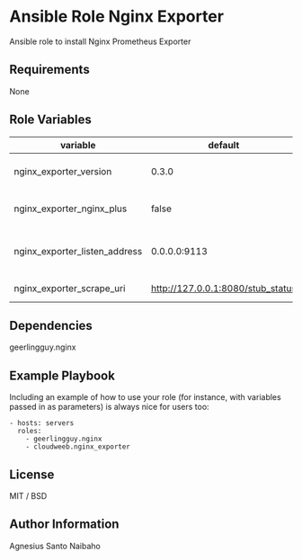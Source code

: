 Ansible Role Nginx Exporter
=========

Ansible role to install Nginx Prometheus Exporter

Requirements
------------

None

Role Variables
--------------

| variable                      | default                           | comment                       |
|-------------------------------|-----------------------------------|-------------------------------|
| nginx_exporter_version        | 0.3.0                             | nginx exporter version        |
| nginx_exporter_nginx_plus     | false                             | set true if use nginx plus    |
| nginx_exporter_listen_address | 0.0.0.0:9113                      | nginx exporter listen address |
| nginx_exporter_scrape_uri     | http://127.0.0.1:8080/stub_status | nginx status url              |

Dependencies
------------

geerlingguy.nginx

Example Playbook
----------------

Including an example of how to use your role (for instance, with variables
passed in as parameters) is always nice for users too:

    - hosts: servers
      roles:
        - geerlingguy.nginx
        - cloudweeb.nginx_exporter

License
-------

MIT / BSD

Author Information
------------------

Agnesius Santo Naibaho
